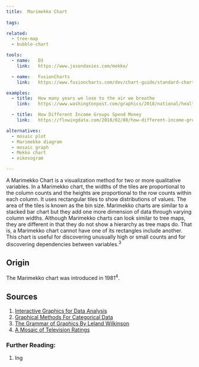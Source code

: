 ```yaml
---
title:  Marimekko Chart
  
tags:

related:
  - tree-map
  - bubble-chart

tools:
  - name:   D3
    link:   https://www.jasondavies.com/mekko/

  - name:   FusionCharts
    link:   https://www.fusioncharts.com/dev/chart-guide/standard-charts/marimekko-chart

examples:
  - title:  How many years we lose to the air we breathe
    link:   https://www.washingtonpost.com/graphics/2018/national/health-science/lost-years/?noredirect=on&utm_term=.bd1237ceb18d

  - title:  How Different Income Groups Spend Money
    link:   https://flowingdata.com/2018/02/08/how-different-income-groups-spend-money/

alternatives:
  - mosaic plot
  - Marimekko diagram
  - mosaic graph
  - Mekko chart
  - eikosogram

---
```


A Marimekko Chart is a visualization method for two or more qualitative variables. In a Marimekko chart, the widths of the tiles are proportional to the column counts and the heights are proportional to the row counts within each column. It uses rectangular tiles to show distributions of values. The area of the tiles is known as the bin size. Marimekko charts are similar to a stacked bar chart but they add one more dimension of data through varying column widths. Although Marimekko charts can look similar to tree maps, they are different in that they do not show a hierarchy as tree maps do. That is, a Marimekko chart cannot have one of its rectangles include another. This chart is useful for discovering unusually high or small counts and for discovering dependencies between variables.<sup>3</sup>

<!--more-->

## Origin
The Marimekko chart was introduced in 1981<sup>4</sup>.

## Sources
1. [Interactive Graphics for Data Analysis](https://books.google.com.ua/books?id=xHIH1Q47FeoC)
2. [Graphical Methods For Categorical Data](http://datavis.ca/papers/sugi/sugi17.pdf)
3. [The Grammar of Graphics By Leland Wilkinson](https://books.google.com/books?id=ZiwLCAAAQBAJ)
4. [A Mosaic of Television Ratings](https://www.jstor.org/stable/2683556)

### Further Reading:
1. Ing
